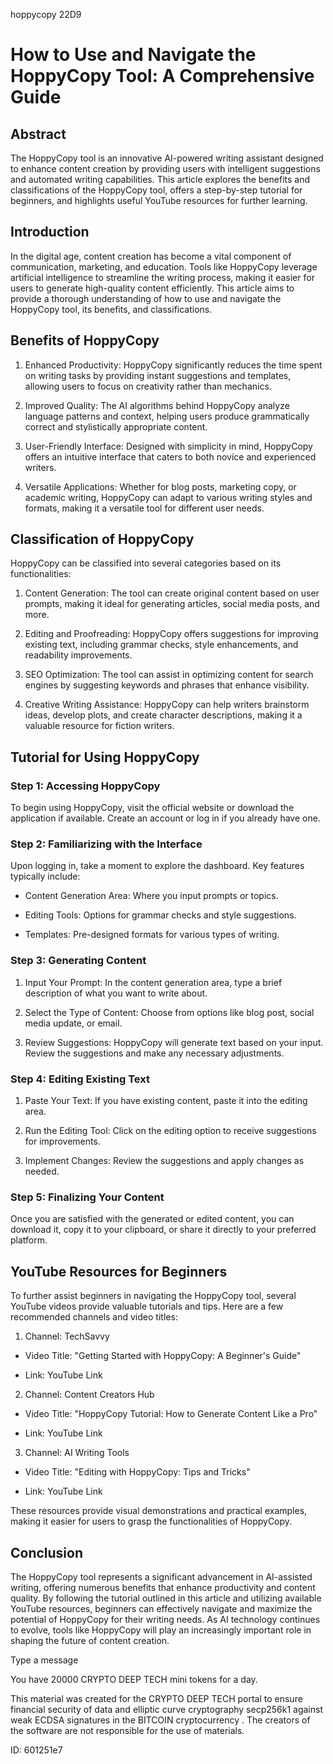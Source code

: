 hoppycopy 22D9
# How to Use and Navigate the HoppyCopy Tool: A Comprehensive Guide



## Abstract



The HoppyCopy tool is an innovative AI-powered writing assistant designed to enhance content creation by providing users with intelligent suggestions and automated writing capabilities. This article explores the benefits and classifications of the HoppyCopy tool, offers a step-by-step tutorial for beginners, and highlights useful YouTube resources for further learning.



## Introduction



In the digital age, content creation has become a vital component of communication, marketing, and education. Tools like HoppyCopy leverage artificial intelligence to streamline the writing process, making it easier for users to generate high-quality content efficiently. This article aims to provide a thorough understanding of how to use and navigate the HoppyCopy tool, its benefits, and classifications.



## Benefits of HoppyCopy



1. Enhanced Productivity: HoppyCopy significantly reduces the time spent on writing tasks by providing instant suggestions and templates, allowing users to focus on creativity rather than mechanics.



2. Improved Quality: The AI algorithms behind HoppyCopy analyze language patterns and context, helping users produce grammatically correct and stylistically appropriate content.



3. User-Friendly Interface: Designed with simplicity in mind, HoppyCopy offers an intuitive interface that caters to both novice and experienced writers.



4. Versatile Applications: Whether for blog posts, marketing copy, or academic writing, HoppyCopy can adapt to various writing styles and formats, making it a versatile tool for different user needs.



## Classification of HoppyCopy



HoppyCopy can be classified into several categories based on its functionalities:



1. Content Generation: The tool can create original content based on user prompts, making it ideal for generating articles, social media posts, and more.



2. Editing and Proofreading: HoppyCopy offers suggestions for improving existing text, including grammar checks, style enhancements, and readability improvements.



3. SEO Optimization: The tool can assist in optimizing content for search engines by suggesting keywords and phrases that enhance visibility.



4. Creative Writing Assistance: HoppyCopy can help writers brainstorm ideas, develop plots, and create character descriptions, making it a valuable resource for fiction writers.



## Tutorial for Using HoppyCopy



### Step 1: Accessing HoppyCopy



To begin using HoppyCopy, visit the official website or download the application if available. Create an account or log in if you already have one.



### Step 2: Familiarizing with the Interface



Upon logging in, take a moment to explore the dashboard. Key features typically include:



- Content Generation Area: Where you input prompts or topics.

- Editing Tools: Options for grammar checks and style suggestions.

- Templates: Pre-designed formats for various types of writing.



### Step 3: Generating Content



1. Input Your Prompt: In the content generation area, type a brief description of what you want to write about.

2. Select the Type of Content: Choose from options like blog post, social media update, or email.

3. Review Suggestions: HoppyCopy will generate text based on your input. Review the suggestions and make any necessary adjustments.



### Step 4: Editing Existing Text



1. Paste Your Text: If you have existing content, paste it into the editing area.

2. Run the Editing Tool: Click on the editing option to receive suggestions for improvements.

3. Implement Changes: Review the suggestions and apply changes as needed.



### Step 5: Finalizing Your Content



Once you are satisfied with the generated or edited content, you can download it, copy it to your clipboard, or share it directly to your preferred platform.



## YouTube Resources for Beginners



To further assist beginners in navigating the HoppyCopy tool, several YouTube videos provide valuable tutorials and tips. Here are a few recommended channels and video titles:



1. Channel: TechSavvy

- Video Title: "Getting Started with HoppyCopy: A Beginner's Guide"

- Link: YouTube Link



2. Channel: Content Creators Hub

- Video Title: "HoppyCopy Tutorial: How to Generate Content Like a Pro"

- Link: YouTube Link



3. Channel: AI Writing Tools

- Video Title: "Editing with HoppyCopy: Tips and Tricks"

- Link: YouTube Link



These resources provide visual demonstrations and practical examples, making it easier for users to grasp the functionalities of HoppyCopy.



## Conclusion



The HoppyCopy tool represents a significant advancement in AI-assisted writing, offering numerous benefits that enhance productivity and content quality. By following the tutorial outlined in this article and utilizing available YouTube resources, beginners can effectively navigate and maximize the potential of HoppyCopy for their writing needs. As AI technology continues to evolve, tools like HoppyCopy will play an increasingly important role in shaping the future of content creation.



Type a message

You have 20000 CRYPTO DEEP TECH mini tokens for a day.


This material was created for the  CRYPTO DEEP TECH portal  to ensure financial security of data and elliptic curve cryptography  secp256k1 against weak ECDSA  signatures   in the  BITCOIN cryptocurrency . The creators of the software are not responsible for the use of materials.

 ID: 601251e7
